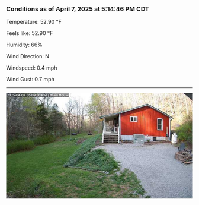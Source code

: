 ### Conditions as of April 7, 2025 at 5:14:46 PM CDT 

Temperature: 52.90 &deg;F

Feels like: 52.90 &deg;F

Humidity: 66%

Wind Direction: N

Windspeed: 0.4 mph

Wind Gust: 0.7 mph

---

<img src="./images/latest.jpeg"/>

